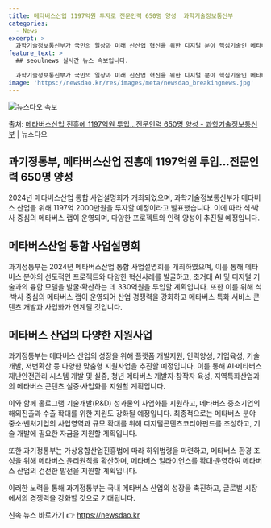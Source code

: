 ```yaml
---
title: 메타버스산업 1197억원 투자로 전문인력 650명 양성  과학기술정보통신부
categories:
  - News
excerpt: >
  과학기술정보통신부가 국민의 일상과 미래 신산업 혁신을 위한 디지털 분야 핵심기술인 메타버스 산업 진흥을 위해…
feature_text: >
  ## seoulnews 실시간 뉴스 속보입니다.

  과학기술정보통신부가 국민의 일상과 미래 신산업 혁신을 위한 디지털 분야 핵심기술인 메타버스 산업 진흥을 위해…
image: 'https://newsdao.kr/res/images/meta/newsdao_breakingnews.jpg'
---
```


![뉴스다오 속보](https://newsdao.kr/res/images/meta/newsdao_breakingnews.jpg)

<p>출처: <a href="https://newsdao.kr/3248" rel="dofollow">메타버스산업 진흥에 1197억원 투입…전문인력 650명 양성 - 과학기술정보통신부</a> | 뉴스다오</p>

<h2>과기정통부, 메타버스산업 진흥에 1197억원 투입…전문인력 650명 양성</h2>

2024년 메타버스산업 통합 사업설명회가 개최되었으며, 과학기술정보통신부가 메타버스 산업을 위해 1197억 2000만원을 투자할 예정이라고 발표했습니다. 이에 따라 석·박사 중심의 메타버스 랩이 운영되며, 다양한 프로젝트와 인력 양성이 추진될 예정입니다.

<h2 data-ke-size="size26">메타버스산업 통합 사업설명회</h2>
과기정통부는 2024년 메타버스산업 통합 사업설명회를 개최하였으며, 이를 통해 메타버스 분야의 선도적인 프로젝트와 다양한 혁신사례를 발굴하고, 초거대 AI 및 디지털 기술과의 융합 모델을 발굴·확산하는 데 330억원을 투입할 계획입니다. 또한 이를 위해 석·박사 중심의 메타버스 랩이 운영되어 산업 경쟁력을 강화하고 메타버스 특화 서비스·콘텐츠 개발과 사업화가 연계될 것입니다.

<h2 data-ke-size="size26">메타버스 산업의 다양한 지원사업</h2>
과기정통부는 메타버스 산업의 성장을 위해 플랫폼 개발지원, 인력양성, 기업육성, 기술개발, 저변확산 등 다양한 맞춤형 지원사업을 추진할 예정입니다. 이를 통해 AI·메타버스 재난안전관리 시스템 개발 및 실증, 청년 메타버스 개발자·창작자 육성, 지역특화산업과의 메타버스 콘텐츠 실증·사업화를 지원할 계획입니다.

이와 함께 홀로그램 기술개발(R&D) 성과물의 사업화를 지원하고, 메타버스 중소기업의 해외진출과 수출 확대를 위한 지원도 강화될 예정입니다. 최종적으로는 메타버스 분야 중소·벤처기업의 사업영역과 규모 확대를 위해 디지털콘텐츠코리아펀드를 조성하고, 기술 개발에 필요한 자금을 지원할 계획입니다.

또한 과기정통부는 가상융합산업진흥법에 따라 하위법령을 마련하고, 메타버스 환경 조성을 위해 메타버스 윤리원칙을 확산하며, 메타버스 얼라이언스를 확대·운영하여 메타버스 산업의 건전한 발전을 지원할 계획입니다.

이러한 노력을 통해 과기정통부는 국내 메타버스 산업의 성장을 촉진하고, 글로벌 시장에서의 경쟁력을 강화할 것으로 기대됩니다. 

신속 뉴스 바로가기 👉 <a href="https://newsdao.kr" rel="dofollow">https://newsdao.kr</a>


